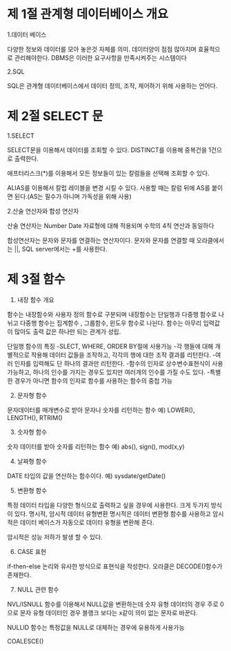 # 제 1절 관계형 데이터베이스 개요

1.데이터 베이스

다양한 정보와 데이터를 모아 놓은것 자체를 의미. 데이터양이 점점 많아지며 효율적으로 관리해야한다. DBMS은 이러한 요구사항을 만족시켜주는 시스템이다

2.SQL

SQL은 관계형 데이터베이스에서 데이터 정의, 조작, 제어하기 위해 사용하는 언어다.


# 제 2절 SELECT 문

1.SELECT

SELECT문을 이용해서 데이터를 조회할 수 있다. DISTINCT를 이용해 중복건을 1건으로 출력한다.

애프터리스크(*)를 이용해서 모든 정보들이 있는 칼럼들을 선택해 조회할 수 있다.

ALIAS를 이용해서 칼럽 레이블을 변경 시킬 수 있다. 사용할 때는 칼럼 뒤에 AS를 붙이면 된다.(AS는 필수가 아니며 가독성을 위해 사용)

2.산술 연산자와 합성 연산자

산술 연산자는 Number Date 자료형에 대해 적용되며 수학의 4칙 연산과 동일하다

합성연산자는 문자와 문자를 연결하는 연산자이다. 문자와 문자를 연결할 때 오라클에서는 ||, SQL server에서는 +를 사용한다.


# 제 3절 함수

1. 내장 함수 개요

함수는 내장함수와 사용자 정의 함수로 구분되며 내장함수는 단일행과 다중행 함수로 나뉘고 다중행 함수는 집계함수 , 그룹함수, 윈도우 함수로 나뉜다.
함수는 아무리 입력값이 많아도 출력 값은 하나만 되는 관계가 성립.

단일행 함수의 특징
-SLECT, WHERE, ORDER BY절에 사용가능
-각 행들에 대해 개별적으로 작용해 데이터 값들을 조작하고, 각각의 행에 대한 조작 결과를 리턴한다.
-여러 인자를 입력해도 단 하나의 결과만 리턴한다.
-함수의 인자로 상수변수표현식이 사용가능하고, 하나의 인수를 가지는 경우도 있지만 여러개의 인수를 가질 수도 있다.
-특별한 경우가 아니면 함수의 인자로 함수를 사용하는 함수의 중첩 가능

2. 문자형 함수

문자데이터를 매개변수로 받아 문자나 숫자를 리턴하는 함수
예) LOWER(), LENGTH(), RTRIM()

3. 숫자형 함수

숫자 데이터를 받아 숫자를 리턴하는 함수
예) abs(), sign(), mod(x,y)

4. 날짜형 함수

DATE 타입의 값을 연산하는 함수이다.
예) sysdate/getDate()

5. 변환형 함수

특정 데이터 타입을 다양한 형식으로 출력하고 싶을 경우에 사용한다.
크게 두가지 방식이 있다. 명시적, 암시적 데이터 유형변환
명시적은 데이터 변환형 함수를 사용하고 암시적은 데이터 베이스가 자동으로 데이터 유형을 변환해 준다.

암시적은 성능 저하가 발생 할 수 있다.

6. CASE 표현

if-then-else 논리와 유사한 방식으로 표현식을 작성한다.
오라클은 DECODE()함수가 존재한다.

7. NULL 관련 함수

NVL/ISNULL 함수를 이용해서 NULL값을 변환하는데 숫자 유형 데이터의 경우 주로 0으로 문자 유형 데이터인 경우 블랭크 보다는 x같이 의미 없는 문자로 바꾼다.

NULLID 함수는  특정값을 NULL로 대체하는 경우에 유용하게 사용가능

COALESCE()

